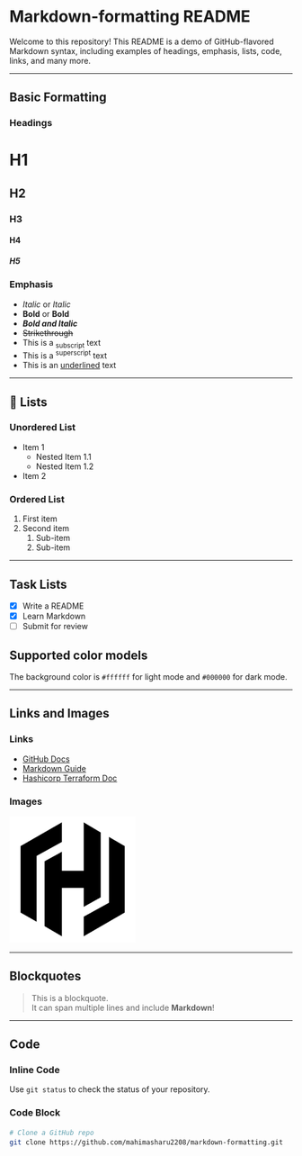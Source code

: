 # Markdown-formatting README

Welcome to this repository! 
This README is a demo of GitHub-flavored Markdown syntax, including examples of headings, emphasis, lists, code, links, and many more.

---

## Basic Formatting

### Headings
# H1  
## H2  
### H3  
#### H4  
##### H5

### Emphasis
- *Italic* or _Italic_
- **Bold** or __Bold__
- ***Bold and Italic***
- ~~Strikethrough~~
- This is a <sub>subscript</sub> text
- This is a <sup>superscript</sup> text
- This is an <ins>underlined</ins> text

---

## 🧾 Lists

### Unordered List

- Item 1
  - Nested Item 1.1
  - Nested Item 1.2
- Item 2

### Ordered List

1. First item
2. Second item
   1. Sub-item
   2. Sub-item

---

## Task Lists

- [x] Write a README
- [x] Learn Markdown
- [ ] Submit for review

## Supported color models
The background color is `#ffffff` for light mode and `#000000` for dark mode.

---

## Links and Images

### Links

- [GitHub Docs](https://docs.github.com)
- [Markdown Guide](https://www.markdownguide.org)
- [Hashicorp Terraform Doc](https://developer.hashicorp.com/terraform/docs)

### Images

![Hashicorp Logo](https://github.com/mahimasharu2208/markdown-formatting/blob/main/image.png)

---

## Blockquotes

> This is a blockquote.  
> It can span multiple lines and include **Markdown**!

---

## Code

### Inline Code

Use `git status` to check the status of your repository.

### Code Block

```bash
# Clone a GitHub repo
git clone https://github.com/mahimasharu2208/markdown-formatting.git
